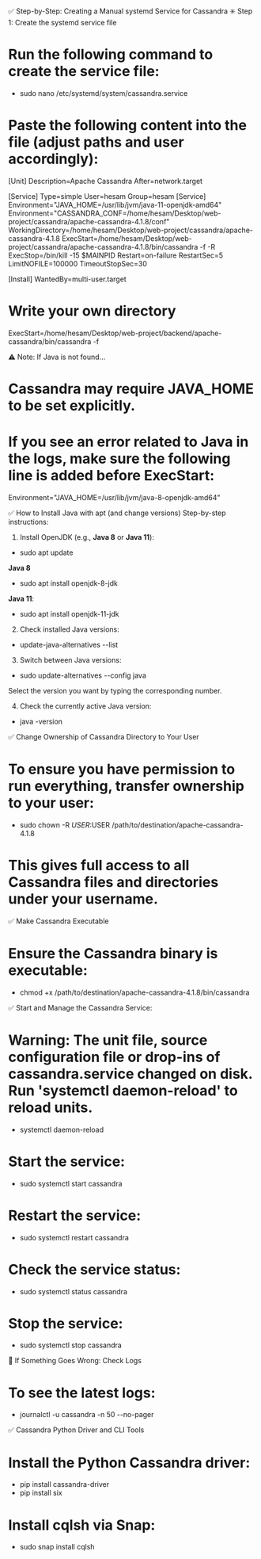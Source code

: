 ✅ Step-by-Step: Creating a Manual systemd Service for Cassandra
✳️ Step 1: Create the systemd service file
# Run the following command to create the service file:

- sudo nano /etc/systemd/system/cassandra.service

# Paste the following content into the file (adjust paths and user accordingly):

[Unit]
Description=Apache Cassandra
After=network.target

[Service]
Type=simple
User=hesam
Group=hesam
[Service]
Environment="JAVA_HOME=/usr/lib/jvm/java-11-openjdk-amd64"
Environment="CASSANDRA_CONF=/home/hesam/Desktop/web-project/cassandra/apache-cassandra-4.1.8/conf"
WorkingDirectory=/home/hesam/Desktop/web-project/cassandra/apache-cassandra-4.1.8
ExecStart=/home/hesam/Desktop/web-project/cassandra/apache-cassandra-4.1.8/bin/cassandra -f -R
ExecStop=/bin/kill -15 $MAINPID
Restart=on-failure
RestartSec=5
LimitNOFILE=100000
TimeoutStopSec=30

[Install]
WantedBy=multi-user.target

# Write your own directory

ExecStart=/home/hesam/Desktop/web-project/backend/apache-cassandra/bin/cassandra -f

⚠️ Note: If Java is not found...
# Cassandra may require JAVA_HOME to be set explicitly.
# If you see an error related to Java in the logs, make sure the following line is added before ExecStart:

Environment="JAVA_HOME=/usr/lib/jvm/java-8-openjdk-amd64"

✅ How to Install Java with apt (and change versions)
Step-by-step instructions:

1. Install OpenJDK (e.g., **Java 8** or **Java 11**):

- sudo apt update

**Java 8**
- sudo apt install openjdk-8-jdk

**Java 11**:

- sudo apt install openjdk-11-jdk

2. Check installed Java versions:

- update-java-alternatives --list

3. Switch between Java versions:

- sudo update-alternatives --config java

Select the version you want by typing the corresponding number.

4. Check the currently active Java version:

- java -version

✅ Change Ownership of Cassandra Directory to Your User

# To ensure you have permission to run everything, transfer ownership to your user:

- sudo chown -R $USER:$USER /path/to/destination/apache-cassandra-4.1.8

# This gives full access to all Cassandra files and directories under your username.

✅ Make Cassandra Executable
# Ensure the Cassandra binary is executable:

- chmod +x /path/to/destination/apache-cassandra-4.1.8/bin/cassandra

✅ Start and Manage the Cassandra Service:

# Warning: The unit file, source configuration file or drop-ins of cassandra.service changed on disk. Run 'systemctl daemon-reload' to reload units.

- systemctl daemon-reload

# Start the service:

- sudo systemctl start cassandra

# Restart the service:

- sudo systemctl restart cassandra

# Check the service status:

- sudo systemctl status cassandra

# Stop the service:

- sudo systemctl stop cassandra


🧪 If Something Goes Wrong: Check Logs
# To see the latest logs:

- journalctl -u cassandra -n 50 --no-pager

✅ Cassandra Python Driver and CLI Tools
# Install the Python Cassandra driver:

- pip install cassandra-driver
- pip install six

# Install cqlsh via Snap:

- sudo snap install cqlsh


